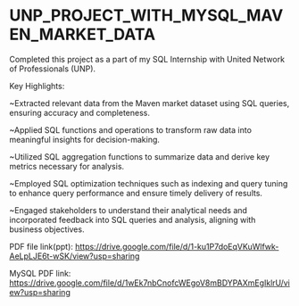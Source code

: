 # UNP_PROJECT_WITH_MYSQL_MAVEN_MARKET_DATA

Completed this project as a part of my SQL Internship with United Network of Professionals (UNP).

Key Highlights:

 ~Extracted relevant data from the Maven market dataset using SQL queries, ensuring accuracy and completeness.
 
 ~Applied SQL functions and operations to transform raw data into meaningful insights for decision-making.
 
 ~Utilized SQL aggregation functions to summarize data and derive key metrics necessary for analysis.
 
 ~Employed SQL optimization techniques such as indexing and query tuning to enhance query performance and ensure timely delivery of results.
 
 ~Engaged stakeholders to understand their analytical needs and incorporated feedback into SQL queries and analysis, aligning with business objectives.

PDF file link(ppt): https://drive.google.com/file/d/1-ku1P7doEqVKuWlfwk-AeLpLJE6t-wSK/view?usp=sharing

MySQL PDF link: https://drive.google.com/file/d/1wEk7nbCnofcWEgoV8mBDYPAXmEgIklrU/view?usp=sharing
